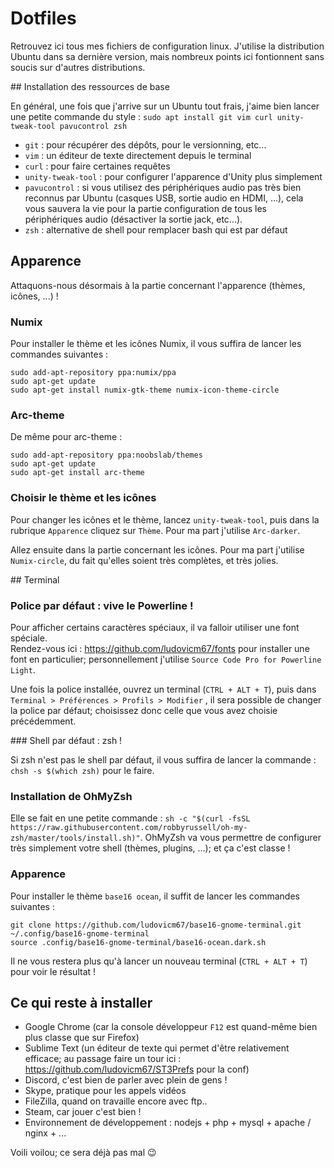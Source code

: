 # Dotfiles

Retrouvez ici tous mes fichiers de configuration linux. J'utilise la distribution Ubuntu dans sa dernière version, mais nombreux points ici fontionnent sans soucis sur d'autres distributions.


## Installation des ressources de base

En général, une fois que j'arrive sur un Ubuntu tout frais, j'aime bien lancer une petite commande du style : `sudo apt install git vim curl unity-tweak-tool pavucontrol zsh`

 - `git` : pour récupérer des dépôts, pour le versionning, etc...
 - `vim` : un éditeur de texte directement depuis le terminal
 - `curl` : pour faire certaines requêtes
 - `unity-tweak-tool` : pour configurer l'apparence d'Unity plus simplement
 - `pavucontrol` : si vous utilisez des périphériques audio pas très bien reconnus par Ubuntu (casques USB, sortie audio en HDMI, ...), cela vous sauvera la vie pour la partie configuration de tous les périphériques audio (désactiver la sortie jack, etc...).
 - `zsh` : alternative de shell pour remplacer bash qui est par défaut


## Apparence

Attaquons-nous désormais à la partie concernant l'apparence (thèmes, icônes, ...) !

### Numix

Pour installer le thème et les icônes Numix, il vous suffira de lancer les commandes suivantes :

```
sudo add-apt-repository ppa:numix/ppa
sudo apt-get update
sudo apt-get install numix-gtk-theme numix-icon-theme-circle
```

### Arc-theme

De même pour arc-theme :

```
sudo add-apt-repository ppa:noobslab/themes
sudo apt-get update
sudo apt-get install arc-theme
```

### Choisir le thème et les icônes

Pour changer les icônes et le thème, lancez `unity-tweak-tool`, puis dans la rubrique `Apparence` cliquez sur `Thème`. Pour ma part j'utilise `Arc-darker`.

Allez ensuite dans la partie concernant les icônes. Pour ma part j'utilise `Numix-circle`, du fait qu'elles soient très complètes, et très jolies.


## Terminal

### Police par défaut : vive le Powerline !

Pour afficher certains caractères spéciaux, il va falloir utiliser une font spéciale.  
Rendez-vous ici : https://github.com/ludovicm67/fonts pour installer une font en particulier; personnellement j'utilise `Source Code Pro for Powerline Light`.

Une fois la police installée, ouvrez un terminal (`CTRL + ALT + T`), puis dans `Terminal > Préférences > Profils > Modifier` , il sera possible de changer la police par défaut; choisissez donc celle que vous avez choisie précédemment.

### Shell par défaut : zsh !

Si zsh n'est pas le shell par défaut, il vous suffira de lancer la commande : `chsh -s $(which zsh)` pour le faire.

### Installation de OhMyZsh

Elle se fait en une petite commande : `sh -c "$(curl -fsSL https://raw.githubusercontent.com/robbyrussell/oh-my-zsh/master/tools/install.sh)"`.
OhMyZsh va vous permettre de configurer très simplement votre shell (thèmes, plugins, ...); et ça c'est classe !

### Apparence

Pour installer le thème `base16 ocean`, il suffit de lancer les commandes suivantes :

```
git clone https://github.com/ludovicm67/base16-gnome-terminal.git ~/.config/base16-gnome-terminal
source .config/base16-gnome-terminal/base16-ocean.dark.sh
```

Il ne vous restera plus qu'à lancer un nouveau terminal (`CTRL + ALT + T`) pour voir le résultat !


## Ce qui reste à installer

 - Google Chrome (car la console développeur `F12` est quand-même bien plus classe que sur Firefox)
 - Sublime Text (un éditeur de texte qui permet d'être relativement efficace; au passage faire un tour ici : https://github.com/ludovicm67/ST3Prefs pour la conf)
 - Discord, c'est bien de parler avec plein de gens !
 - Skype, pratique pour les appels vidéos
 - FileZilla, quand on travaille encore avec ftp..
 - Steam, car jouer c'est bien !
 - Environnement de développement : nodejs + php + mysql + apache / nginx + ...

Voili voilou; ce sera déjà pas mal :wink:
